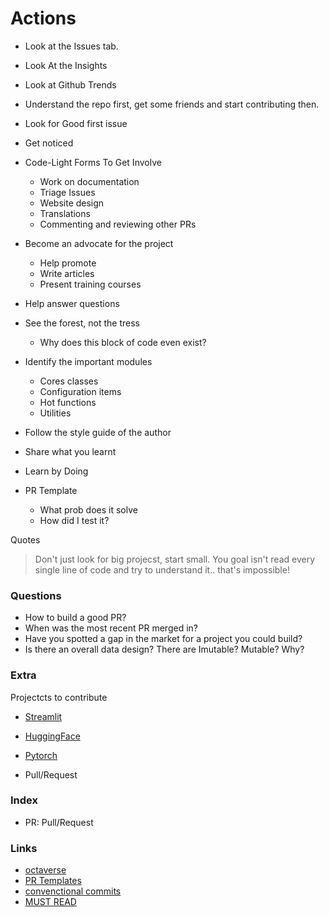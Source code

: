 # Actions

- Look at the Issues tab.
- Look At the Insights 
- Look at Github Trends
- Understand the repo first, get some friends and start contributing then.
- Look for Good first issue
- Get noticed
- Code-Light Forms To Get Involve
    - Work on documentation
    - Triage Issues
    - Website design
    - Translations
    - Commenting and reviewing other PRs
- Become an advocate for the project
    - Help promote
    - Write articles
    - Present training courses

- Help answer questions
- See the forest, not the tress
    - Why does this block of code even exist?

- Identify the important modules
    - Cores classes
    - Configuration items
    - Hot functions
    - Utilities

- Follow the style guide of the author
- Share what you learnt
- Learn by Doing
- PR Template
    - What prob does it solve
    - How did I test it?

Quotes

> Don't just look for big projecst, start small.
> You goal isn't read every single line of code and try to understand it.. that's impossible!

### Questions

- How to build a good PR?
- When was the most recent PR merged in?
- Have you spotted a gap in the market for a project you could build?
- Is there an overall data design? There are Imutable? Mutable? Why?

### Extra

Projectcts to contribute

- [Streamlit](https://github.com/streamlit/streamlit/issues)
- [HuggingFace](https://github.com/huggingface/transformers/issues)
- [Pytorch](https://github.com/pytorch/pytorch)

- Pull/Request

### Index

- PR: Pull/Request

### Links

- [octaverse](https://octoverse.github.com/)
- [PR Templates](https://axolo.co/blog/p/part-3-github-pull-request-template)
- [convenctional commits](https://www.conventionalcommits.org/en/v1.0.0/)
- [MUST READ](https://cprimozic.net/blog/fixing-a-bug-in-google-chrome/)
